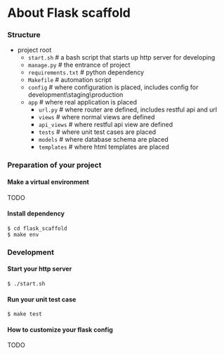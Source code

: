 # About Flask scaffold
### Structure
 - project root
   - ```start.sh``` # a bash script that starts up http server for developing
   - ```manage.py``` # the entrance of project
   - ```requirements.txt``` # python dependency
   - ```Makefile``` # automation script
   - ```config``` # where configuration is placed, includes config for development\staging\production
   - ```app``` # where real application is placed
     - ```url.py``` # where router are defined, includes restful api and url
     - ```views``` # where normal views are defined
     - ```api_views``` # where restful api view are defined
     - ```tests``` # where unit test cases are placed
     - ```models``` # where database schema are placed
     - ```templates``` # where html templates are placed
### Preparation of your project
#### Make a virtual environment
TODO
#### Install dependency
```
$ cd flask_scaffold
$ make env
```
### Development
#### Start your http server
```
$ ./start.sh
```
#### Run your unit test case
```
$ make test
```
#### How to customize your flask config
TODO
